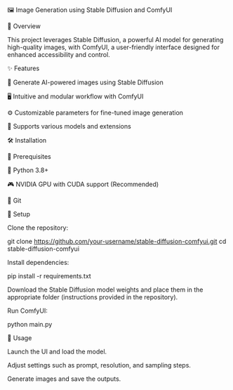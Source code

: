 🖼️ Image Generation using Stable Diffusion and ComfyUI

🚀 Overview

This project leverages Stable Diffusion, a powerful AI model for generating high-quality images, with ComfyUI, a user-friendly interface designed for enhanced accessibility and control.

✨ Features

🎨 Generate AI-powered images using Stable Diffusion

🖥️ Intuitive and modular workflow with ComfyUI

⚙️ Customizable parameters for fine-tuned image generation

🔌 Supports various models and extensions

🛠️ Installation

📌 Prerequisites

🐍 Python 3.8+

🎮 NVIDIA GPU with CUDA support (Recommended)

🔗 Git

🔧 Setup

Clone the repository:

git clone https://github.com/your-username/stable-diffusion-comfyui.git
cd stable-diffusion-comfyui

Install dependencies:

pip install -r requirements.txt

Download the Stable Diffusion model weights and place them in the appropriate folder (instructions provided in the repository).

Run ComfyUI:

python main.py

🎯 Usage

Launch the UI and load the model.

Adjust settings such as prompt, resolution, and sampling steps.

Generate images and save the outputs.
